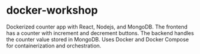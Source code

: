 # docker-workshop
Dockerized  counter app with React, Nodejs, and MongoDB. The frontend has a counter with increment and decrement buttons. The backend handles the counter value stored in MongoDB. Uses Docker and Docker Compose for containerization and orchestration.
